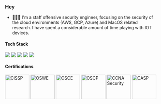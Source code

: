 ### Hey

- 👨🏻‍💻 I'm a staff offensive security engineer, focusing on the security of the cloud environments (AWS, GCP, Azure) and MacOS related research. I have spent a considerable amount of time playing with IOT devices.

#### Tech Stack
<!-- https://github.com/Ileriayo/markdown-badges -->
<img src="https://img.shields.io/badge/AWS%20-%23FF9900.svg?&style=for-the-badge&logo=amazon-aws&logoColor=white"/>&nbsp;<img src="https://img.shields.io/badge/Google%20Cloud%20-%234285F4.svg?&style=for-the-badge&logo=google-cloud&logoColor=white"/>&nbsp;<img src="https://img.shields.io/badge/azure%20-%230072C6.svg?&style=for-the-badge&logo=azure-devops&logoColor=white"/>&nbsp;<img src="https://img.shields.io/badge/docker%20-%230db7ed.svg?&style=for-the-badge&logo=docker&logoColor=white"/>&nbsp;<img src="https://img.shields.io/badge/kubernetes%20-%23326ce5.svg?&style=for-the-badge&logo=kubernetes&logoColor=white"/>


#### Certifications
<a href="https://www.youracclaim.com/badges/be4946c9-e3e8-49ab-9523-dc091947b48d/public_url" target="_blank"><img src="https://images.youracclaim.com/size/340x340/images/5e6f5247-1d61-4932-a5da-999a7feec067/isc2_cissp2.png" class="cert" alt='CISSP' width="80px"></a>
<a href="https://www.youracclaim.com/badges/74ba89c6-c89d-4560-9881-d5a6171ab0c9/public_url" target="_blank"><img src="https://images.youracclaim.com/size/340x340/images/c8c413ce-fce6-4b61-89e6-6a1b9f1e358a/AWAE-OSWE-badge.png" class="cert" alt='OSWE' width="80px"></a>
<a href="https://www.youracclaim.com/badges/7985287e-8511-479a-a9dd-f79a400d8a88/public_url" target="_blank"><img src="https://images.youracclaim.com/size/340x340/images/619313fd-d677-4229-8181-f84d8049f438/CTP-OSCE-badge.png" class="cert" alt='OSCE' width="80px"></a>
<a href="https://images.youracclaim.com/size/340x340/images/e3c9ad3c-b142-45ae-bb2b-2f19ff2b742a/PWK-OSCP-badge.png" target="_blank"><img src="https://images.youracclaim.com/size/340x340/images/e3c9ad3c-b142-45ae-bb2b-2f19ff2b742a/PWK-OSCP-badge.png" class="cert" alt='OSCP' width="80px"></a>
<a href="https://www.youracclaim.com/badges/30dc40c1-d727-4869-bd6c-4d02113f3697/public_url" target="_blank"><img src="https://images.youracclaim.com/size/340x340/images/23ae0d10-85d7-415a-a6c0-0e2919040628/cisco_ccna_security.png" class="cert" alt='CCNA Security' width="80px"></a>
<a href="https://www.youracclaim.com/badges/444addb3-03a5-4736-91b1-89fc7f2e71e8/public_url" target="_blank"><img src="https://images.youracclaim.com/size/340x340/images/7b0fab0d-c9d5-409d-bdc0-1772143cdab1/CompTIA_CASP_2Bce.png" class="cert" alt='CASP' width="80px"></a>
<br>
